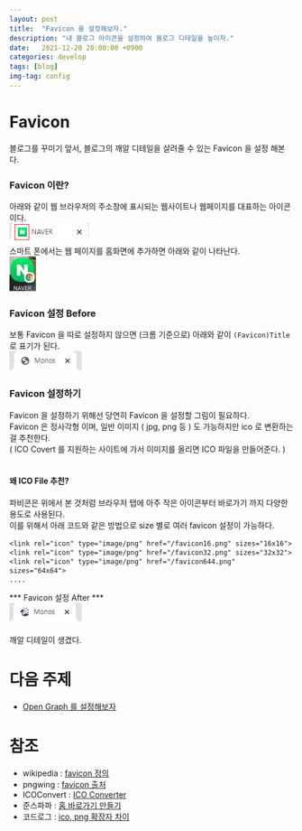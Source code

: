 ```yaml
---
layout: post
title:  "Favicon 을 설정해보자."
description: "내 블로그 아이콘을 설정하여 블로그 디테일을 높이자."
date:   2021-12-20 20:00:00 +0900
categories: develop
tags: [blog]
img-tag: config
---
```


# Favicon  
블로그를 꾸미기 앞서, 블로그의 깨알 디테일을 살려줄 수 있는 Favicon 을 설정 해본다.  


### Favicon 이란?
아래와 같이 웹 브라우저의 주소창에 표시되는 웹사이트나 웹페이지를 대표하는 아이콘이다.  
![favicon-def](/assets/img/post-img/favicon/favicon.png)  
스마트 폰에서는 웹 페이지를 홈화면에 추가하면 아래와 같이 나타난다.  
![favicon-home](/assets/img/post-img/favicon/favicon-home.png)


### Favicon 설정 Before ###  
보통 Favicon 을 따로 설정하지 않으면 (크롬 기준으로) 아래와 같이 `(Favicon)Title` 로 표기가 된다.  
![before-favicon](/assets/img/post-img//favicon/before-favicon.png)  


### Favicon 설정하기  
Favicon 을 설정하기 위해선 당연히 Favicon 을 설정할 그림이 필요하다.  
Favicon 은 정사각형 이며, 일반 이미지 ( jpg, png 등 ) 도 가능하지만 ico 로 변환하는걸 추천한다.  
( ICO Covert 를 지원하는 사이트에 가서 이미지를 올리면 ICO 파일을 만들어준다. )  
<br>



#### 왜 ICO File 추천? ####
파비콘은 위에서 본 것처럼 브라우저 탭에 아주 작은 아이콘부터 바로가기 까지 다양한 용도로 사용된다.  
이를 위해서 아래 코드와 같은 방법으로 size 별로 여러 favicon 설정이 가능하다.

```
<link rel="icon" type="image/png" href="/favicon16.png" sizes="16x16">
<link rel="icon" type="image/png" href="/favicon32.png" sizes="32x32">
<link rel="icon" type="image/png" href="/favicon644.png" sizes="64x64"> 
....
```


*** Favicon 설정 After ***  
![after-favicon](/assets/img/post-img/favicon/after-favicon.png)    

깨알 디테일이 생겼다.



# 다음 주제
- [Open Graph 를 설정해보자][og-link]


# 참조
- wikipedia : [favicon 정의][favicon-wiki-link]
- pngwing : [favicon 출처][그림출처-링크]  
- ICOConvert : [ICO Converter][icoconvert-link]
- 준스파파 : [홈 바로가기 만들기][홈바로가기-link]
- 코드로그 : [ico, png 확장자 차이][ico vs png-link]


[favicon-wiki-link]: https://ko.wikipedia.org/wiki/%ED%8C%8C%EB%B9%84%EC%BD%98
[그림출처-링크]: https://www.pngwing.com/ko/free-png-xmupn
[icoconvert-link]: https://icoconvert.com/
[파피콘만드는방법-link]: https://ux.stories.pe.kr/106
[홈바로가기-link]: https://m.blog.naver.com/PostView.naver?isHttpsRedirect=true&blogId=nainside&logNo=221504373274
[ico vs png-link]: https://simigeum.tistory.com/18
[og-link]: /git-blog/2021/12/20/open-graph.html